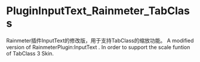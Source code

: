 # PluginInputText_Rainmeter_TabClass
Rainmeter插件InputText的修改版，用于支持TabClass的缩放功能。 A modified version of RainmeterPlugin:InputText . In order to support the scale funtion of TabClass 3 Skin.
